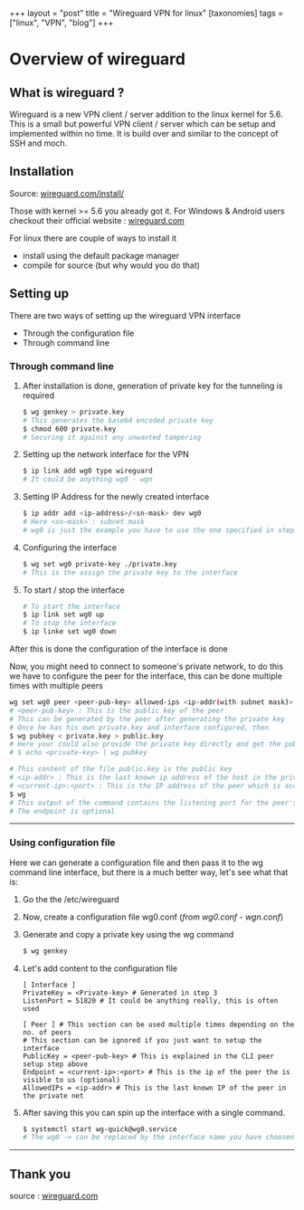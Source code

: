 +++
layout = "post"
title = "Wireguard VPN for linux"
[taxonomies]
    tags = ["linux", "VPN", "blog"]
+++
# Overview of wireguard

## What is wireguard ?

Wireguard is a new VPN client / server addition to the linux kernel for 5.6. This is a small but powerful VPN client / server which can be setup and implemented within no time. It is build over and similar to the concept of SSH and moch.

## Installation

Source: [wireguard.com/install/](https://wireguard.com/install/)

Those with kernel >= 5.6 you already got it. For Windows & Android users checkout their official website : [wireguard.com](wireguard.com)

For linux there are couple of ways to install it

- install using the default package manager
- compile for source (but why would you do that)

## Setting up

There are two ways of setting up the wireguard VPN interface

- Through the configuration file
- Through command line

### Through command line

1. After installation is done, generation of private key for the tunneling is required

   ```bash
   $ wg genkey > private.key
   # This generates the base64 encoded private key
   $ chmod 600 private.key
   # Securing it against any unwanted tampering
   ```

2. Setting up the network interface for the VPN

   ```bash
   $ ip link add wg0 type wireguard
   # It could be anything wg0 - wgn
   ```

3. Setting IP Address for the newly created interface

   ```bash
   $ ip addr add <ip-address>/<sn-mask> dev wg0
   # Here <sn-mask> : subnet mask
   # wg0 is just the example you have to use the one specified in step 2
   ```

4. Configuring the interface

   ```bash
   $ wg set wg0 private-key ./private.key
   # This is the assign the private key to the interface
   ```

5. To start / stop the interface

   ```bash
   # To start the interface
   $ ip link set wg0 up
   # To stop the interface
   $ ip linke set wg0 down
   ```

After this is done the configuration of the interface is done

Now, you might need to connect to someone's private network, to do this we have to configure the peer for the interface, this can be done multiple times with multiple peers

```bash
wg set wg0 peer <peer-pub-key> allowed-ips <ip-addr(with subnet mask)> endpoint <current-ip>:<port>
# <peer-pub-key> : This is the public key of the peer
# This can be generated by the peer after generating the private key
# Once he has his own private.key and interface configured, then
$ wg pubkey < private.key > public.key
# Here your could also provide the private key directly and get the public key
# $ echo <private-key> | wg pubkey

# This content of the file public.key is the public key
# <ip-addr> : This is the last known ip address of the host in the private network with subnetmask
# <current-ip>:<port> : This is the IP address of the peer which is accessable to us, generally the port : 51820 but it could be anything to check what the port of the peer is ask him to :
$ wg
# This output of the command contains the listening port for the peer's interface
# The endpoint is optional
```
---
### Using configuration file

Here we can generate a configuration file and then pass it to the wg command line interface, but there is a much better way, let's see what that is:

1. Go the the /etc/wireguard

2. Now, create a configuration file wg0.conf (*from wg0.conf - wgn.conf*)

3. Generate and copy a private key using the wg command

   ```bash
   $ wg genkey
   ```

4. Let's add content to the configuration file

   ```properties
   [ Interface ]
   PrivateKey = <Private-key> # Generated in step 3
   ListenPort = 51820 # It could be anything really, this is often used
   
   [ Peer ] # This section can be used multiple times depending on the no. of peers
   # This section can be ignored if you just want to setup the interface
   PublicKey = <peer-pub-key> # This is explained in the CLI peer setup step above
   Endpoint = <current-ip>:<port> # This is the ip of the peer the is visible to us (optional)
   AllowedIPs = <ip-addr> # This is the last known IP of the peer in the private net
   ```

5. After saving this you can spin up the interface with a single command.

   ```bash
   $ systemctl start wg-quick@wg0.service
   # The wg0 -> can be replaced by the interface name you have choosen
   ```

---

## Thank you

source : [wireguard.com](wireguard.com)
